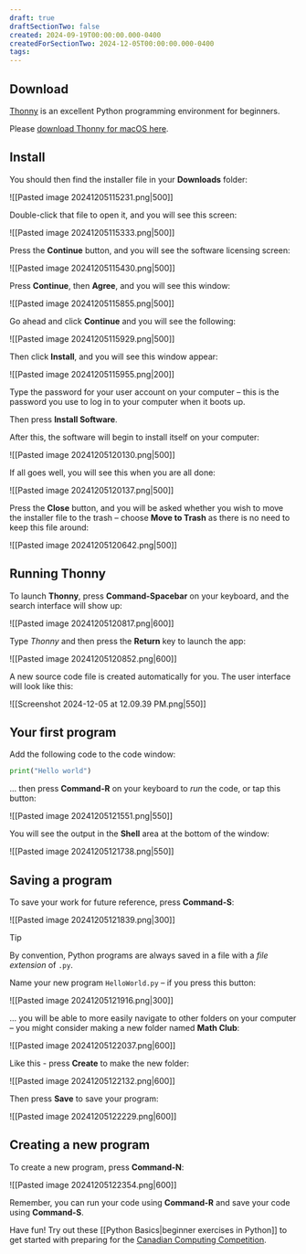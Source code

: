 ```yaml
---
draft: true
draftSectionTwo: false
created: 2024-09-19T00:00:00.000-0400
createdForSectionTwo: 2024-12-05T00:00:00.000-0400
tags: 
---
```


## Download

[Thonny](https://thonny.org) is an excellent Python programming environment for beginners.

Please [download Thonny for macOS here](https://github.com/thonny/thonny/releases/download/v4.1.6/thonny-4.1.6.pkg).

## Install

You should then find the installer file in your **Downloads** folder:

![[Pasted image 20241205115231.png|500]]

Double-click that file to open it, and you will see this screen:

![[Pasted image 20241205115333.png|500]]

Press the **Continue** button, and you will see the software licensing screen:

![[Pasted image 20241205115430.png|500]]

Press **Continue**, then **Agree**, and you will see this window:

![[Pasted image 20241205115855.png|500]]

Go ahead and click **Continue** and you will see the following:

![[Pasted image 20241205115929.png|500]]

Then click **Install**, and you will see this window appear:

![[Pasted image 20241205115955.png|200]]

Type the password for your user account on your computer – this is the password you use to log in to your computer when it boots up.

Then press **Install Software**.

After this, the software will begin to install itself on your computer:

![[Pasted image 20241205120130.png|500]]

If all goes well, you will see this when you are all done:

![[Pasted image 20241205120137.png|500]]

Press the **Close** button, and you will be asked whether you wish to move the installer file to the trash – choose **Move to Trash** as there is no need to keep this file around:

![[Pasted image 20241205120642.png|500]]

## Running Thonny

To launch **Thonny**, press **Command-Spacebar** on your keyboard, and the search interface will show up:

![[Pasted image 20241205120817.png|600]]

Type *Thonny* and then press the **Return** key to launch the app:

![[Pasted image 20241205120852.png|600]]

A new source code file is created automatically for you. The user interface will look like this:

![[Screenshot 2024-12-05 at 12.09.39 PM.png|550]]

## Your first program

Add the following code to the code window:

```python
print("Hello world")
```

... then press **Command-R** on your keyboard to *run* the code, or tap this button:

![[Pasted image 20241205121551.png|550]]

You will see the output in the **Shell** area at the bottom of the window:

![[Pasted image 20241205121738.png|550]]

## Saving a program

To save your work for future reference, press **Command-S**:

![[Pasted image 20241205121839.png|300]]

> [!TIP]
> 
> By convention, Python programs are always saved in a file with a *file extension* of `.py`.

Name your new program `HelloWorld.py` – if you press this button:

![[Pasted image 20241205121916.png|300]]

... you will be able to more easily navigate to other folders on your computer – you might consider making a new folder named **Math Club**:

![[Pasted image 20241205122037.png|600]]

Like this - press **Create** to make the new folder:

![[Pasted image 20241205122132.png|600]]

Then press **Save** to save your program:

![[Pasted image 20241205122229.png|600]]

## Creating a new program

To create a new program, press **Command-N**:

![[Pasted image 20241205122354.png|600]]

Remember, you can run your code using **Command-R** and save your code using **Command-S**.

Have fun! Try out these [[Python Basics|beginner exercises in Python]] to get started with preparing for the [Canadian Computing Competition](https://cemc.uwaterloo.ca/contests/ccc).